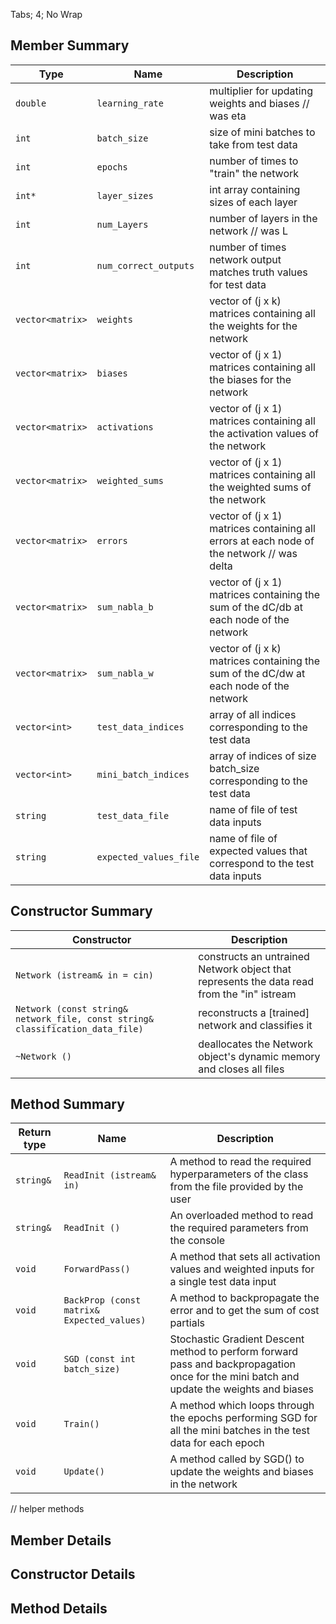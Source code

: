 Tabs; 4; No Wrap

## Member Summary
Type | Name | Description
----- | ------- | -------------
`double` | `learning_rate` | multiplier for updating weights and biases // was eta
`int` | `batch_size` | size of mini batches to take from test data
`int` | `epochs` | number of times to "train" the network
`int*` | `layer_sizes` | int array containing sizes of each layer
`int` | `num_Layers` | number of layers in the network // was L
`int` | `num_correct_outputs` | number of times network output matches truth values for test data 
`vector<matrix>` | `weights` | vector of (j x k) matrices containing all the weights for the network
`vector<matrix>` | `biases` | vector of (j x 1) matrices containing all the biases for the network
`vector<matrix>` | `activations` | vector of (j x 1) matrices containing all the activation values of the network
`vector<matrix>` | `weighted_sums` | vector of (j x 1) matrices containing all the weighted sums of the network
`vector<matrix>` | `errors` | vector of (j x 1) matrices containing all errors at each node of the network // was delta
`vector<matrix>` | `sum_nabla_b` | vector of (j x 1) matrices containing the sum of the dC/db at each node of the network
`vector<matrix>` | `sum_nabla_w` | vector of (j x k) matrices containing the sum of the dC/dw at each node of the network
`vector<int>` | `test_data_indices` | array of all indices corresponding to the test data
`vector<int>` | `mini_batch_indices` | array of indices of size batch_size corresponding to the test data
`string` | `test_data_file` | name of file of test data inputs
`string` | `expected_values_file` | name of file of expected values that correspond to the test data inputs

## Constructor Summary
Constructor | Description
------------- | -------------
`Network (istream& in = cin)` | constructs an untrained Network object that represents the data read from the "in" istream
`Network (const string& network_file, const string& classification_data_file)` | reconstructs a [trained] network and classifies it
`~Network ()` | deallocates the Network object's dynamic memory and closes all files
	
## Method Summary
Return type | Name | Description
-------------|------|-------------
`string&` | `ReadInit (istream& in)` | A method to read the required hyperparameters of the class from the file provided by the user
`string&` | `ReadInit ()` | An overloaded method to read the required parameters from the console
`void` | `ForwardPass()` | A method that sets all activation values and weighted inputs for a single test data input
`void` | `BackProp (const matrix& Expected_values)` | A method to backpropagate the error and to get the sum of cost partials
`void` | `SGD (const int batch_size)` | Stochastic Gradient Descent method to perform forward pass and backpropagation once for the mini batch and update the weights and biases
`void` | `Train()` | A method which loops through the epochs performing SGD for all the mini batches in the test data for each epoch
`void` | `Update()` | A method called by SGD() to update the weights and biases in the network

// helper methods
	


## Member Details

## Constructor Details

## Method Details
